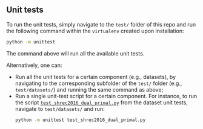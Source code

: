 ## Unit tests
To run the unit tests, simply navigate to the `test/` folder of this repo and run the following command within the `virtualenv` created upon installation:
```bash
python -m unittest
```
The command above will run all the available unit tests.

Alternatively, one can:
- Run all the unit tests for a certain component (e.g., datasets), by navigating to the corresponding subfolder of the `test/` folder (e.g., `test/datasets/`) and running the same command as above;
- Run a single unit-test script for a certain component. For instance, to run the script [`test_shrec2016_dual_primal.py`](../test/datasets/test_shrec2016_dual_primal.py) from the dataset unit tests, navigate to `test/datasets/` and run:
    ```bash
    python -m unittest test_shrec2016_dual_primal.py
    ```
